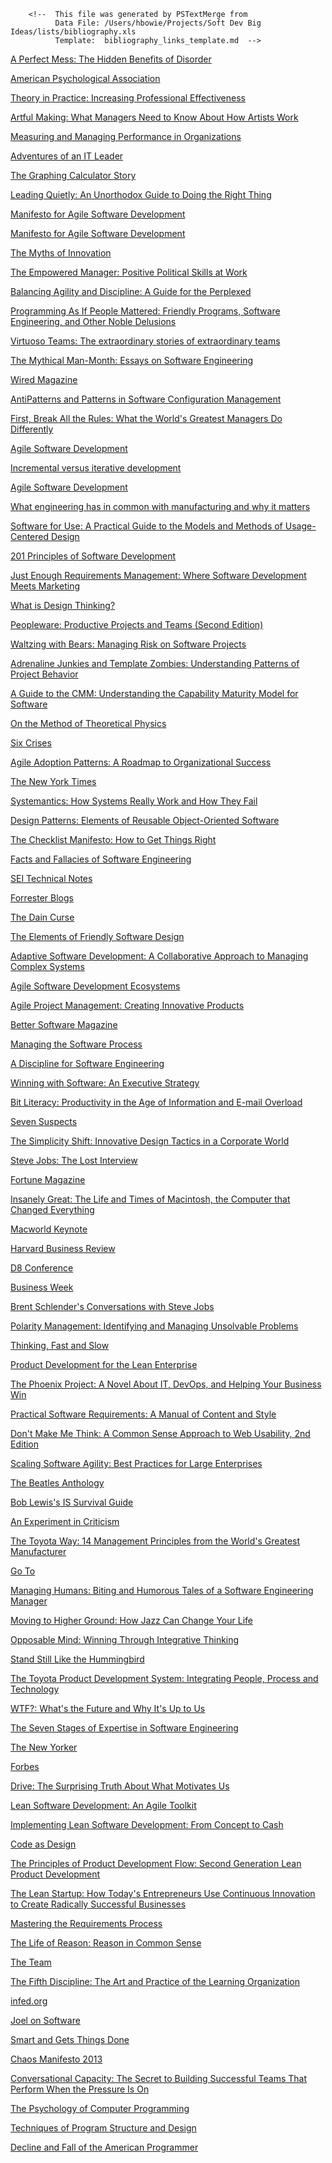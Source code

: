         <!--  This file was generated by PSTextMerge from
              Data File: /Users/hbowie/Projects/Soft Dev Big Ideas/lists/bibliography.xls
              Template:  bibliography_links_template.md  -->

[A Perfect Mess: The Hidden Benefits of Disorder][abrahamson-freeman-2006]

[abrahamson-freeman-2006]: bibliography.html#abrahamson-freeman-2006

[American Psychological Association][apa-multitask-2006]

[apa-multitask-2006]: bibliography.html#apa-multitask-2006

[Theory in Practice: Increasing Professional Effectiveness][argyris-schon-1974]

[argyris-schon-1974]: bibliography.html#argyris-schon-1974

[Artful Making: What Managers Need to Know About How Artists Work][austin-devin-2003]

[austin-devin-2003]: bibliography.html#austin-devin-2003

[Measuring and Managing Performance in Organizations][austin-1996]

[austin-1996]: bibliography.html#austin-1996

[Adventures of an IT Leader][austin-et-al-2009]

[austin-et-al-2009]: bibliography.html#austin-et-al-2009

[The Graphing Calculator Story][avitzur-2004]

[avitzur-2004]: bibliography.html#avitzur-2004

[Leading Quietly: An Unorthodox Guide to Doing the Right Thing][badaracco-2002]

[badaracco-2002]: bibliography.html#badaracco-2002

[Manifesto for Agile Software Development][beck-et-al-2001-p]

[beck-et-al-2001-p]: bibliography.html#beck-et-al-2001-p

[Manifesto for Agile Software Development][beck-et-al-2001]

[beck-et-al-2001]: bibliography.html#beck-et-al-2001

[The Myths of Innovation][berkun-2007]

[berkun-2007]: bibliography.html#berkun-2007

[The Empowered Manager: Positive Political Skills at Work][block-1987]

[block-1987]: bibliography.html#block-1987

[Balancing Agility and Discipline: A Guide for the Perplexed][boehm-turner-2003]

[boehm-turner-2003]: bibliography.html#boehm-turner-2003

[Programming As If People Mattered: Friendly Programs, Software Engineering, and Other Noble Delusions][borenstein-1991]

[borenstein-1991]: bibliography.html#borenstein-1991

[Virtuoso Teams: The extraordinary stories of extraordinary teams][boynton-fischer-2009]

[boynton-fischer-2009]: bibliography.html#boynton-fischer-2009

[The Mythical Man-Month: Essays on Software Engineering][brooks-1975]

[brooks-1975]: bibliography.html#brooks-1975

[Wired Magazine][brooks-2010]

[brooks-2010]: bibliography.html#brooks-2010

[AntiPatterns and Patterns in Software Configuration Management][brown-et-al-1999]

[brown-et-al-1999]: bibliography.html#brown-et-al-1999

[First, Break All the Rules: What the World's Greatest Managers Do Differently][buckingham-et-al-1999]

[buckingham-et-al-1999]: bibliography.html#buckingham-et-al-1999

[Agile Software Development][cockburn-2002]

[cockburn-2002]: bibliography.html#cockburn-2002

[Incremental versus iterative development][cockburn-2007]

[cockburn-2007]: bibliography.html#cockburn-2007

[Agile Software Development][cockburn-2001]

[cockburn-2001]: bibliography.html#cockburn-2001

[What engineering has in common with manufacturing and why it matters][cockburn-2006]

[cockburn-2006]: bibliography.html#cockburn-2006

[Software for Use: A Practical Guide to the Models and Methods of Usage-Centered Design][constantine-lockwood-1999]

[constantine-lockwood-1999]: bibliography.html#constantine-lockwood-1999

[201 Principles of Software Development][davis-1995]

[davis-1995]: bibliography.html#davis-1995

[Just Enough Requirements Management: Where Software Development Meets Marketing][davis-2005]

[davis-2005]: bibliography.html#davis-2005

[What is Design Thinking?][daylight-2014]

[daylight-2014]: bibliography.html#daylight-2014

[Peopleware: Productive Projects and Teams (Second Edition)][demarco-1999]

[demarco-1999]: bibliography.html#demarco-1999

[Waltzing with Bears: Managing Risk on Software Projects][demarco-lister-2003]

[demarco-lister-2003]: bibliography.html#demarco-lister-2003

[Adrenaline Junkies and Template Zombies: Understanding Patterns of Project Behavior][demarco-et-al-2008]

[demarco-et-al-2008]: bibliography.html#demarco-et-al-2008

[A Guide to the CMM: Understanding the Capability Maturity Model for Software][dymond-1995]

[dymond-1995]: bibliography.html#dymond-1995

[On the Method of Theoretical Physics][einstein-1933]

[einstein-1933]: bibliography.html#einstein-1933

[Six Crises][nixon-1962]

[nixon-1962]: bibliography.html#nixon-1962

[Agile Adoption Patterns: A Roadmap to Organizational Success][elssamadisy-2008]

[elssamadisy-2008]: bibliography.html#elssamadisy-2008

[The New York Times][nytimes-2007]

[nytimes-2007]: bibliography.html#nytimes-2007

[Systemantics: How Systems Really Work and How They Fail][gall-1975]

[gall-1975]: bibliography.html#gall-1975

[Design Patterns: Elements of Reusable Object-Oriented Software][gamma-et-al-1994]

[gamma-et-al-1994]: bibliography.html#gamma-et-al-1994

[The Checklist Manifesto: How to Get Things Right][gawande-2011]

[gawande-2011]: bibliography.html#gawande-2011

[Facts and Fallacies of Software Engineering][glass-2003]

[glass-2003]: bibliography.html#glass-2003

[SEI Technical Notes][sei-2008]

[sei-2008]: bibliography.html#sei-2008

[Forrester Blogs][gualtieri-2009]

[gualtieri-2009]: bibliography.html#gualtieri-2009

[The Dain Curse][hammett-1929]

[hammett-1929]: bibliography.html#hammett-1929

[The Elements of Friendly Software Design][heckel-1994]

[heckel-1994]: bibliography.html#heckel-1994

[Adaptive Software Development: A Collaborative Approach to Managing Complex Systems][highsmith-1999]

[highsmith-1999]: bibliography.html#highsmith-1999

[Agile Software Development Ecosystems][highsmith-2002]

[highsmith-2002]: bibliography.html#highsmith-2002

[Agile Project Management: Creating Innovative Products][highsmith-2004]

[highsmith-2004]: bibliography.html#highsmith-2004

[Better Software Magazine][highsmith-2007-11]

[highsmith-2007-11]: bibliography.html#highsmith-2007-11

[Managing the Software Process][humphrey-1989]

[humphrey-1989]: bibliography.html#humphrey-1989

[A Discipline for Software Engineering][humphrey-1995]

[humphrey-1995]: bibliography.html#humphrey-1995

[Winning with Software: An Executive Strategy][humphrey-2002]

[humphrey-2002]: bibliography.html#humphrey-2002

[Bit Literacy: Productivity in the Age of Information and E-mail Overload][hurst-2007]

[hurst-2007]: bibliography.html#hurst-2007

[Seven Suspects][innes-1936]

[innes-1936]: bibliography.html#innes-1936

[The Simplicity Shift: Innovative Design Tactics in a Corporate World][jenson-2002]

[jenson-2002]: bibliography.html#jenson-2002

[Steve Jobs: The Lost Interview][jobs-1995]

[jobs-1995]: bibliography.html#jobs-1995

[Fortune Magazine][jobs-2000]

[jobs-2000]: bibliography.html#jobs-2000

[Insanely Great: The Life and Times of Macintosh, the Computer that Changed Everything][jobs-2000-insanely]

[jobs-2000-insanely]: bibliography.html#jobs-2000-insanely

[Macworld Keynote][jobs-2007]

[jobs-2007]: bibliography.html#jobs-2007

[Harvard Business Review][jobs-2011]

[jobs-2011]: bibliography.html#jobs-2011

[D8 Conference][jobs-2010]

[jobs-2010]: bibliography.html#jobs-2010

[Business Week][jobs-1998]

[jobs-1998]: bibliography.html#jobs-1998

[Brent Schlender's Conversations with Steve Jobs][jobs-2004]

[jobs-2004]: bibliography.html#jobs-2004

[Polarity Management: Identifying and Managing Unsolvable Problems][johnson-1992]

[johnson-1992]: bibliography.html#johnson-1992

[Thinking, Fast and Slow][kahneman-2011]

[kahneman-2011]: bibliography.html#kahneman-2011

[Product Development for the Lean Enterprise][kennedy-2003]

[kennedy-2003]: bibliography.html#kennedy-2003

[The Phoenix Project: A Novel About IT, DevOps, and Helping Your Business Win][kim-et-al-2013]

[kim-et-al-2013]: bibliography.html#kim-et-al-2013

[Practical Software Requirements: A Manual of Content and Style][kovitz-1999]

[kovitz-1999]: bibliography.html#kovitz-1999

[Don't Make Me Think: A Common Sense Approach to Web Usability, 2nd Edition][krug-2005]

[krug-2005]: bibliography.html#krug-2005

[Scaling Software Agility: Best Practices for Large Enterprises][leffingwell-2007]

[leffingwell-2007]: bibliography.html#leffingwell-2007

[The Beatles Anthology][beatles-2000]

[beatles-2000]: bibliography.html#beatles-2000

[Bob Lewis's IS Survival Guide][lewis-1999]

[lewis-1999]: bibliography.html#lewis-1999

[An Experiment in Criticism][lewis-1961]

[lewis-1961]: bibliography.html#lewis-1961

[The Toyota Way: 14 Management Principles from the World's Greatest Manufacturer][liker-2003]

[liker-2003]: bibliography.html#liker-2003

[Go To][lohr-2002]

[lohr-2002]: bibliography.html#lohr-2002

[Managing Humans: Biting and Humorous Tales of a Software Engineering Manager][lopp-2007]

[lopp-2007]: bibliography.html#lopp-2007

[Moving to Higher Ground: How Jazz Can Change Your Life][marsalis-2008]

[marsalis-2008]: bibliography.html#marsalis-2008

[Opposable Mind: Winning Through Integrative Thinking][martin-2009]

[martin-2009]: bibliography.html#martin-2009

[Stand Still Like the Hummingbird][miller-1962]

[miller-1962]: bibliography.html#miller-1962

[The Toyota Product Development System: Integrating People, Process and Technology][morgan-liker-2006]

[morgan-liker-2006]: bibliography.html#morgan-liker-2006

[WTF?: What's the Future and Why It's Up to Us][oreilly-2017]

[oreilly-2017]: bibliography.html#oreilly-2017

[The Seven Stages of Expertise in Software Engineering][page-jones-1998]

[page-jones-1998]: bibliography.html#page-jones-1998

[The New Yorker][parker-2015]

[parker-2015]: bibliography.html#parker-2015

[Forbes][phillips-2009]

[phillips-2009]: bibliography.html#phillips-2009

[Drive: The Surprising Truth About What Motivates Us][pink-2009]

[pink-2009]: bibliography.html#pink-2009

[Lean Software Development: An Agile Toolkit][poppendieck-2003]

[poppendieck-2003]: bibliography.html#poppendieck-2003

[Implementing Lean Software Development: From Concept to Cash][poppendieck-2006]

[poppendieck-2006]: bibliography.html#poppendieck-2006

[Code as Design][reeves-1992]

[reeves-1992]: bibliography.html#reeves-1992

[The Principles of Product Development Flow: Second Generation Lean Product Development][reinertsen-2012]

[reinertsen-2012]: bibliography.html#reinertsen-2012

[The Lean Startup: How Today's Entrepreneurs Use Continuous Innovation to Create Radically Successful Businesses][ries-2011]

[ries-2011]: bibliography.html#ries-2011

[Mastering the Requirements Process][robertson-1999]

[robertson-1999]: bibliography.html#robertson-1999

[The Life of Reason: Reason in Common Sense][santayana-1906]

[santayana-1906]: bibliography.html#santayana-1906

[The Team][schembechler-1983]

[schembechler-1983]: bibliography.html#schembechler-1983

[The Fifth Discipline: The Art and Practice of the Learning Organization][senge-1990]

[senge-1990]: bibliography.html#senge-1990

[infed.org][smith-2013]

[smith-2013]: bibliography.html#smith-2013

[Joel on Software][spolsky-2004]

[spolsky-2004]: bibliography.html#spolsky-2004

[Smart and Gets Things Done][spolsky-2007]

[spolsky-2007]: bibliography.html#spolsky-2007

[Chaos Manifesto 2013][standish-2013]

[standish-2013]: bibliography.html#standish-2013

[Conversational Capacity: The Secret to Building Successful Teams That Perform When the Pressure Is On][weber-2013]

[weber-2013]: bibliography.html#weber-2013

[The Psychology of Computer Programming][weinberg-1971]

[weinberg-1971]: bibliography.html#weinberg-1971

[Techniques of Program Structure and Design][yourdon-1976]

[yourdon-1976]: bibliography.html#yourdon-1976

[Decline and Fall of the American Programmer][yourdon-1992]

[yourdon-1992]: bibliography.html#yourdon-1992

